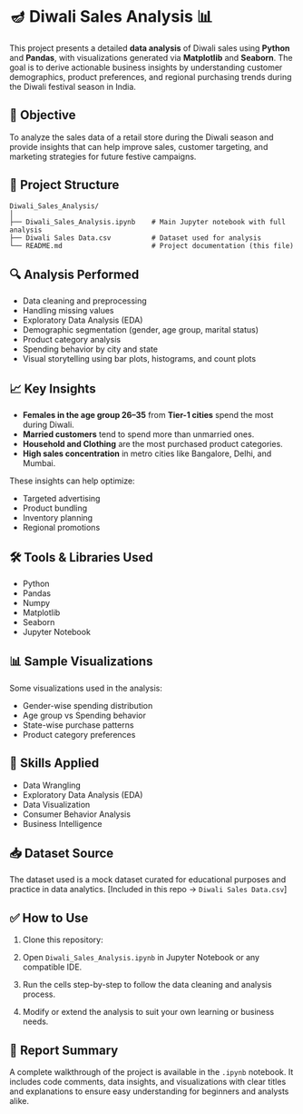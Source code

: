 # 🪔 Diwali Sales Analysis 📊

This project presents a detailed **data analysis** of Diwali sales using **Python** and **Pandas**, with visualizations generated via **Matplotlib** and **Seaborn**. The goal is to derive actionable business insights by understanding customer demographics, product preferences, and regional purchasing trends during the Diwali festival season in India.

## 📌 Objective

To analyze the sales data of a retail store during the Diwali season and provide insights that can help improve sales, customer targeting, and marketing strategies for future festive campaigns.

## 📂 Project Structure

```
Diwali_Sales_Analysis/
│
├── Diwali_Sales_Analysis.ipynb    # Main Jupyter notebook with full analysis
├── Diwali Sales Data.csv          # Dataset used for analysis
└── README.md                      # Project documentation (this file)
```

## 🔍 Analysis Performed

* Data cleaning and preprocessing
* Handling missing values
* Exploratory Data Analysis (EDA)
* Demographic segmentation (gender, age group, marital status)
* Product category analysis
* Spending behavior by city and state
* Visual storytelling using bar plots, histograms, and count plots

## 📈 Key Insights

* **Females in the age group 26–35** from **Tier-1 cities** spend the most during Diwali.
* **Married customers** tend to spend more than unmarried ones.
* **Household and Clothing** are the most purchased product categories.
* **High sales concentration** in metro cities like Bangalore, Delhi, and Mumbai.

These insights can help optimize:

* Targeted advertising
* Product bundling
* Inventory planning
* Regional promotions

## 🛠️ Tools & Libraries Used

* Python
* Pandas
* Numpy
* Matplotlib
* Seaborn
* Jupyter Notebook

## 📊 Sample Visualizations

Some visualizations used in the analysis:

* Gender-wise spending distribution
* Age group vs Spending behavior
* State-wise purchase patterns
* Product category preferences

## 🧠 Skills Applied

* Data Wrangling
* Exploratory Data Analysis (EDA)
* Data Visualization
* Consumer Behavior Analysis
* Business Intelligence

## 📥 Dataset Source

The dataset used is a mock dataset curated for educational purposes and practice in data analytics. \[Included in this repo → `Diwali Sales Data.csv`]

## ✅ How to Use

1. Clone this repository:

2. Open `Diwali_Sales_Analysis.ipynb` in Jupyter Notebook or any compatible IDE.
3. Run the cells step-by-step to follow the data cleaning and analysis process.
4. Modify or extend the analysis to suit your own learning or business needs.

## 📃 Report Summary

A complete walkthrough of the project is available in the `.ipynb` notebook. It includes code comments, data insights, and visualizations with clear titles and explanations to ensure easy understanding for beginners and analysts alike.
